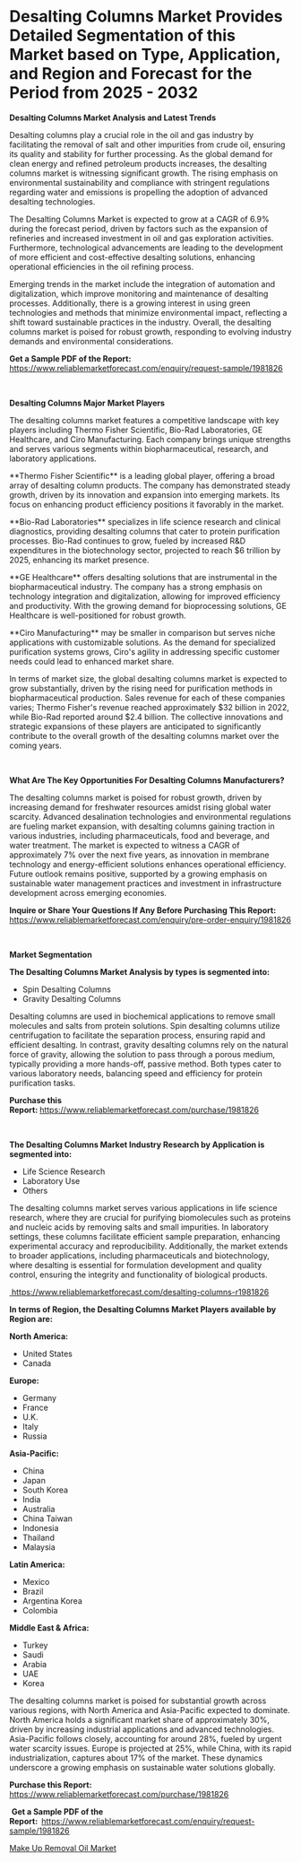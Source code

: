 <p><h1>Desalting Columns Market Provides Detailed Segmentation of this Market based on Type, Application, and Region and Forecast for the Period from 2025 - 2032</h1></p><p><strong>Desalting Columns Market Analysis and Latest Trends</strong></p>
<p><p>Desalting columns play a crucial role in the oil and gas industry by facilitating the removal of salt and other impurities from crude oil, ensuring its quality and stability for further processing. As the global demand for clean energy and refined petroleum products increases, the desalting columns market is witnessing significant growth. The rising emphasis on environmental sustainability and compliance with stringent regulations regarding water and emissions is propelling the adoption of advanced desalting technologies.</p><p>The Desalting Columns Market is expected to grow at a CAGR of 6.9% during the forecast period, driven by factors such as the expansion of refineries and increased investment in oil and gas exploration activities. Furthermore, technological advancements are leading to the development of more efficient and cost-effective desalting solutions, enhancing operational efficiencies in the oil refining process.</p><p>Emerging trends in the market include the integration of automation and digitalization, which improve monitoring and maintenance of desalting processes. Additionally, there is a growing interest in using green technologies and methods that minimize environmental impact, reflecting a shift toward sustainable practices in the industry. Overall, the desalting columns market is poised for robust growth, responding to evolving industry demands and environmental considerations.</p></p>
<p><strong>Get a Sample PDF of the Report:&nbsp;</strong> <a href="https://www.reliablemarketforecast.com/enquiry/request-sample/1981826?utm_campaign=3512&utm_medium=2&utm_source=Github&utm_content=ia&utm_term=05042025&utm_id=desalting-columns">https://www.reliablemarketforecast.com/enquiry/request-sample/1981826</a></p>
<p>&nbsp;</p>
<p><strong>Desalting Columns Major Market Players</strong></p>
<p><p>The desalting columns market features a competitive landscape with key players including Thermo Fisher Scientific, Bio-Rad Laboratories, GE Healthcare, and Ciro Manufacturing. Each company brings unique strengths and serves various segments within biopharmaceutical, research, and laboratory applications.</p><p>**Thermo Fisher Scientific** is a leading global player, offering a broad array of desalting column products. The company has demonstrated steady growth, driven by its innovation and expansion into emerging markets. Its focus on enhancing product efficiency positions it favorably in the market.</p><p>**Bio-Rad Laboratories** specializes in life science research and clinical diagnostics, providing desalting columns that cater to protein purification processes. Bio-Rad continues to grow, fueled by increased R&D expenditures in the biotechnology sector, projected to reach $6 trillion by 2025, enhancing its market presence.</p><p>**GE Healthcare** offers desalting solutions that are instrumental in the biopharmaceutical industry. The company has a strong emphasis on technology integration and digitalization, allowing for improved efficiency and productivity. With the growing demand for bioprocessing solutions, GE Healthcare is well-positioned for robust growth.</p><p>**Ciro Manufacturing** may be smaller in comparison but serves niche applications with customizable solutions. As the demand for specialized purification systems grows, Ciro's agility in addressing specific customer needs could lead to enhanced market share.</p><p>In terms of market size, the global desalting columns market is expected to grow substantially, driven by the rising need for purification methods in biopharmaceutical production. Sales revenue for each of these companies varies; Thermo Fisher's revenue reached approximately $32 billion in 2022, while Bio-Rad reported around $2.4 billion. The collective innovations and strategic expansions of these players are anticipated to significantly contribute to the overall growth of the desalting columns market over the coming years.</p></p>
<p>&nbsp;</p>
<p><strong>What Are The Key Opportunities For Desalting Columns Manufacturers?</strong></p>
<p><p>The desalting columns market is poised for robust growth, driven by increasing demand for freshwater resources amidst rising global water scarcity. Advanced desalination technologies and environmental regulations are fueling market expansion, with desalting columns gaining traction in various industries, including pharmaceuticals, food and beverage, and water treatment. The market is expected to witness a CAGR of approximately 7% over the next five years, as innovation in membrane technology and energy-efficient solutions enhances operational efficiency. Future outlook remains positive, supported by a growing emphasis on sustainable water management practices and investment in infrastructure development across emerging economies.</p></p>
<p><strong>Inquire or Share Your Questions If Any Before Purchasing This Report:</strong> <a href="https://www.reliablemarketforecast.com/enquiry/pre-order-enquiry/1981826?utm_campaign=3512&utm_medium=2&utm_source=Github&utm_content=ia&utm_term=05042025&utm_id=desalting-columns">https://www.reliablemarketforecast.com/enquiry/pre-order-enquiry/1981826</a></p>
<p>&nbsp;</p>
<p><strong>Market Segmentation</strong></p>
<p><strong>The Desalting Columns Market Analysis by types is segmented into:</strong></p>
<p><ul><li>Spin Desalting Columns</li><li>Gravity Desalting Columns</li></ul></p>
<p><p>Desalting columns are used in biochemical applications to remove small molecules and salts from protein solutions. Spin desalting columns utilize centrifugation to facilitate the separation process, ensuring rapid and efficient desalting. In contrast, gravity desalting columns rely on the natural force of gravity, allowing the solution to pass through a porous medium, typically providing a more hands-off, passive method. Both types cater to various laboratory needs, balancing speed and efficiency for protein purification tasks.</p></p>
<p><strong>Purchase this Report:&nbsp;</strong><a href="https://www.reliablemarketforecast.com/purchase/1981826?utm_campaign=3512&utm_medium=2&utm_source=Github&utm_content=ia&utm_term=05042025&utm_id=desalting-columns">https://www.reliablemarketforecast.com/purchase/1981826</a></p>
<p>&nbsp;</p>
<p><strong>The Desalting Columns Market Industry Research by Application is segmented into:</strong></p>
<p><ul><li>Life Science Research</li><li>Laboratory Use</li><li>Others</li></ul></p>
<p><p>The desalting columns market serves various applications in life science research, where they are crucial for purifying biomolecules such as proteins and nucleic acids by removing salts and small impurities. In laboratory settings, these columns facilitate efficient sample preparation, enhancing experimental accuracy and reproducibility. Additionally, the market extends to broader applications, including pharmaceuticals and biotechnology, where desalting is essential for formulation development and quality control, ensuring the integrity and functionality of biological products.</p></p>
<p><a href="https://www.reliablemarketforecast.com/desalting-columns-r1981826?utm_campaign=3512&utm_medium=2&utm_source=Github&utm_content=ia&utm_term=05042025&utm_id=desalting-columns">&nbsp;https://www.reliablemarketforecast.com/desalting-columns-r1981826</a></p>
<p><strong>In terms of Region, the Desalting Columns Market Players available by Region are:</strong></p>
<p>
    <p> <strong> North America: </strong>
        <ul>
            <li>United States</li>
            <li>Canada</li>
        </ul>
        </p> 
    <p> <strong> Europe: </strong>
        <ul>
            <li>Germany</li>
            <li>France</li>
            <li>U.K.</li>
            <li>Italy</li>
            <li>Russia</li>
        </ul>
        </p> 
    <p> <strong> Asia-Pacific: </strong>
        <ul>
            <li>China</li>
            <li>Japan</li>
            <li>South Korea</li>
            <li>India</li>
            <li>Australia</li>
            <li>China Taiwan</li>
            <li>Indonesia</li>
            <li>Thailand</li>
            <li>Malaysia</li>
        </ul>
        </p> 
    <p> <strong> Latin America: </strong>
        <ul>
            <li>Mexico</li>
            <li>Brazil</li>
            <li>Argentina Korea</li>
            <li>Colombia</li>
        </ul>
        </p> 
    <p> <strong> Middle East & Africa: </strong>
        <ul>
            <li>Turkey</li>
            <li>Saudi</li>
            <li>Arabia</li>
            <li>UAE</li>
            <li>Korea</li>
        </ul>
    </p>
    </p>
<p><p>The desalting columns market is poised for substantial growth across various regions, with North America and Asia-Pacific expected to dominate. North America holds a significant market share of approximately 30%, driven by increasing industrial applications and advanced technologies. Asia-Pacific follows closely, accounting for around 28%, fueled by urgent water scarcity issues. Europe is projected at 25%, while China, with its rapid industrialization, captures about 17% of the market. These dynamics underscore a growing emphasis on sustainable water solutions globally.</p></p>
<p><strong>Purchase this Report: </strong><a href="https://www.reliablemarketforecast.com/purchase/1981826?utm_campaign=3512&utm_medium=2&utm_source=Github&utm_content=ia&utm_term=05042025&utm_id=desalting-columns">https://www.reliablemarketforecast.com/purchase/1981826</a></p>
<p>&nbsp;<strong>Get a Sample PDF of the Report:&nbsp;&nbsp;</strong><a href="https://www.reliablemarketforecast.com/enquiry/request-sample/1981826?utm_campaign=3512&utm_medium=2&utm_source=Github&utm_content=ia&utm_term=05042025&utm_id=desalting-columns">https://www.reliablemarketforecast.com/enquiry/request-sample/1981826</a></p>
<p><strong></strong></p>
<p><p><a href="https://github.com/haimamuirev8/Market-Research-Report-List-1/blob/main/make-up-removal-oil-market.md?utm_campaign=3512&utm_medium=2&utm_source=Github&utm_content=ia&utm_term=05042025&utm_id=desalting-columns">Make Up Removal Oil Market</a></p></p>